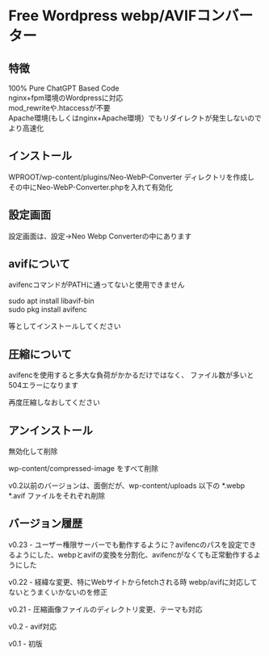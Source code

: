 # Free Wordpress webp/AVIFコンバーター

## 特徴
100% Pure ChatGPT Based Code<br>
nginx+fpm環境のWordpressに対応<br>
mod_rewriteや.htaccessが不要<br>
Apache環境(もしくはnginx+Apache環境）でもリダイレクトが発生しないのでより高速化

## インストール
WPROOT/wp-content/plugins/Neo-WebP-Converter ディレクトリを作成し
その中にNeo-WebP-Converter.phpを入れて有効化

## 設定画面
設定画面は、設定→Neo Webp Converterの中にあります

## avifについて
avifencコマンドがPATHに通ってないと使用できません

sudo apt install libavif-bin<br>
sudo pkg install avifenc

等としてインストールしてください

## 圧縮について
avifencを使用すると多大な負荷がかかるだけではなく、
ファイル数が多いと504エラーになります

再度圧縮しなおしてください

## アンインストール
無効化して削除

wp-content/compressed-image をすべて削除

v0.2以前のバージョンは、面倒だが、wp-content/uploads 以下の *.webp *.avif ファイルをそれぞれ削除

## バージョン履歴
v0.23 - ユーザー権限サーバーでも動作するように？avifencのパスを設定できるようにした、webpとavifの変換を分割化、avifencがなくても正常動作するようにした

v0.22 - 経緯な変更、特にWebサイトからfetchされる時 webp/avifに対応してないとうまくいかないのを修正

v0.21 - 圧縮画像ファイルのディレクトリ変更、テーマも対応

v0.2 - avif対応

v0.1 - 初版
